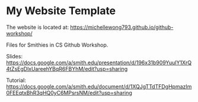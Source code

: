 # My Website Template

The website is located at: 
https://michellewong793.github.io/github-workshop/


Files for Smithies in CS Github Workshop.

Slides: https://docs.google.com/a/smith.edu/presentation/d/196x31b909YuulY1XrQ4tZsEgDlxUareehYBqR6FBYhM/edit?usp=sharing

Tutorial: https://docs.google.com/a/smith.edu/document/d/1XQJgTTdTFDgHpmazIm0FEEqtxBhR3qHQ0yC6MPsrsNM/edit?usp=sharing

